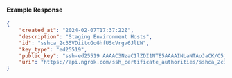 <!-- Code generated for API Clients. DO NOT EDIT. -->

#### Example Response

```json
{
	"created_at": "2024-02-07T17:37:22Z",
	"description": "Staging Environment Hosts",
	"id": "sshca_2c35VDiitcGoGhfUScVrgv6JlLW",
	"key_type": "ed25519",
	"public_key": "ssh-ed25519 AAAAC3NzaC1lZDI1NTE5AAAAINLaNTAoJaCK/C5jRE2g2c4I6WMKtvFzEGSKEpq4g26J",
	"uri": "https://api.ngrok.com/ssh_certificate_authorities/sshca_2c35VDiitcGoGhfUScVrgv6JlLW"
}
```
